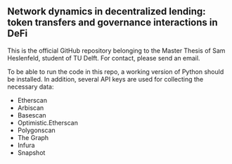 ## Network dynamics in decentralized lending: token transfers and governance interactions in DeFi

This is the official GitHub repository belonging to the Master Thesis of Sam Heslenfeld, student of TU Delft.
For contact, please send an email.

To be able to run the code in this repo, a working version of Python should be installed.
In addition, several API keys are used for collecting the necessary data:
- Etherscan
- Arbiscan
- Basescan
- Optimistic.Etherscan
- Polygonscan
- The Graph
- Infura
- Snapshot
